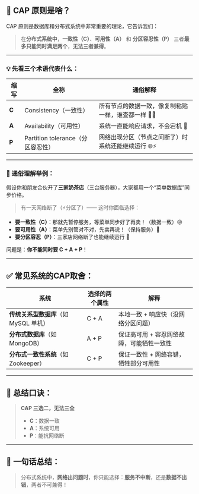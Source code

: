 ## 🔺 CAP 原则是啥？

CAP 原则是数据库和分布式系统中非常重要的理论，它告诉我们：

> 在**分布式系统中**，**一致性（C）**、**可用性（A）** 和 **分区容忍性（P）** 三者**最多只能同时满足两个**，**无法三者兼得**。

---

### 💡 先看三个术语代表什么：

| 缩写    | 全称                         | 通俗解释                         |
|-------|----------------------------|------------------------------|
| **C** | Consistency（一致性）           | 所有节点的数据一致，像复制粘贴一样，谁查都一样 📄📄 |
| **A** | Availability（可用性）          | 系统一直能响应请求，不会宕机 🚀            |
| **P** | Partition tolerance（分区容忍性） | 网络出现分区（节点之间断了）时系统还能继续运行 🌐⚡  |

---

### 🧠 通俗理解举例：

假设你和朋友合伙开了**三家奶茶店**（三台服务器），大家都用一个“菜单数据库”同步价格。

> 有一天网络断了（⚡分区了）—— 这时你面临选择：

* **要一致性（C）**：那就先暂停服务，等菜单同步好了再卖！（数据一致）😖
* **要可用性（A）**：菜单先别管对不对，先卖再说！（保持服务）🧋
* **要分区容忍（P）**：三家店网络断了也能继续运行 📡

问题是：**你不能同时要 C + A + P**！

---

## ✅ 常见系统的CAP取舍：

| 系统                        | 选择的两个属性 | 解释                     |
|---------------------------|---------|------------------------|
| **传统关系型数据库**（如 MySQL 单机）  | C + A   | 本地一致 + 响应快（没网络分区问题）    |
| **分布式数据库**（如 MongoDB）     | A + P   | 保证高可用 + 容忍网络故障，可能牺牲一致性 |
| **分布式一致性系统**（如 Zookeeper） | C + P   | 保证一致性 + 网络容错，牺牲部分可用性   |

---

## 📌 总结口诀：

> **CAP 三选二，无法三全**
>
> * **C**：数据一致
> * **A**：系统可用
> * **P**：能抗网络断

---

## 🧠 一句话总结：

> 分布式系统中，**网络出问题时**，你只能选择：**服务不中断**，还是**数据不出错**，两者不可兼得！
